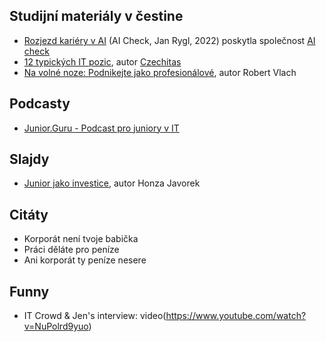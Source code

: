 ## Studijní materiály v čestine

- [Rozjezd kariéry v AI](Study%20Materials%20(in%20Czech)/Rozjezd%20kariéry%20v%20AI%20(AI%20Check%20-%20CTO%20Jan%20Rygl).pdf) (AI Check, Jan Rygl, 2022) poskytla společnost [AI check](https://www.aicheck.tech/cs)
- [12 typických IT pozic](https://itpozice.czechitas.cz/), autor [Czechitas](https://www.czechitas.cz/)
- [Na volné noze: Podnikejte jako profesionálové](https://www.databazeknih.cz/knihy/na-volne-noze-321161), autor Robert Vlach

## Podcasty

- [Junior.Guru - Podcast pro juniory v IT](https://junior.guru/podcast/)

## Slajdy
- [Junior jako investice](https://speakerdeck.com/honzajavorek/junior-jako-investice-proc-je-mit-v-tymu-a-jak-je-zaucovat), autor Honza Javorek

## Citáty
- Korporát není tvoje babička
- Práci děláte pro peníze
- Ani korporát ty peníze nesere

## Funny
- IT Crowd & Jen's interview: video(https://www.youtube.com/watch?v=NuPolrd9yuo)
